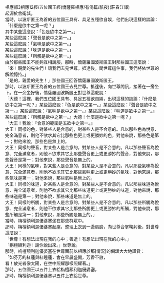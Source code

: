 相應部3相應12經/五位國王經(憍薩羅相應/有偈篇/祇夜)(莊春江譯)  
起源於舍衛城。  
當時，以波斯匿王為首的五位國王具有、具足五種欲自娛，他們出現這樣的談論：  
「什麼是欲中之第一呢？」  
其中某些這麼說：「色是欲中之第一。」  
某些這麼說：「聲音是欲中之第一。」  
某些這麼說：「氣味是欲中之第一。」  
某些這麼說：「味道是欲中之第一。」  
某些這麼說：「所觸是欲中之第一。」  
由於那些國王不能夠互相說服，那時，憍薩羅國波斯匿王對那些國王這麼說：  
「來！親愛的先生們！讓我們去見世尊。抵達後，問世尊這件事，我們將依世尊的解說憶持。」  
「是的，親愛的先生！」那些國王回答憍薩羅國波斯匿王。  
那時，以波斯匿王為首的五位國王去見世尊。抵達後，向世尊問訊，接著在一旁坐下。在一旁坐好後，憍薩羅國波斯匿王對世尊這麼說：  
「大德！這裡，我們五位國王具有、具足五種欲自娛，出現這樣的談論：『什麼是欲中之第一呢？』某些這麼說：『色是欲中之第一。』某些這麼說：『聲音是欲中之第一。』某些這麼說：『氣味是欲中之第一。』某些這麼說：『味道是欲中之第一。』某些這麼說：『所觸是欲中之第一。』大德！什麼是欲中之第一呢？」  
「大王！我說：『合意的範圍是五欲中之第一。』  
大王！同樣的色，對某些人是合意的，對某些人是不合意的。凡以那些色為悅意、完全滿意者，則他不欲求其它比那些色更上或更勝妙的色，對他來說，那些色是第一；對他來說，那些色是無上的。  
大王！同樣的聲音，對某些人是合意的，對某些人是不合意的。凡以那些聲音為悅意、完全滿意者，則他不欲求其它比那些聲音更上或更勝妙的聲音，對他來說，那些聲音是第一；對他來說，那些聲音是無上的。  
大王！同樣的氣味，對某些人是合意的，對某些人是不合意的。凡以那些氣味為悅意、完全滿意者，則他不欲求其它比那些氣味更上或更勝妙的氣味，對他來說，那些氣味是第一；對他來說，那些氣味是無上的。  
大王！同樣的味道，對某些人是合意的，對某些人是不合意的。凡以那些味道為悅意、完全滿意者，則他不欲求其它比那些味道更上或更勝妙的味道，對他來說，那些味道是第一；對他來說，那些味道是無上的。  
大王！同樣的所觸，對某些人是合意的，對某些人是不合意的。凡以那些所觸為悅意、完全滿意者，則他不欲求其它比那些所觸更上或更勝妙的所觸，對他來說，那些所觸是第一；對他來說，那些所觸是無上的。」  
當時，栴檀額利迦優婆塞坐在那些群眾中。  
那時，栴檀額利迦優婆塞起座，整理上衣到一邊肩膀，向世尊合掌鞠躬後，對世尊這麼說：  
「世尊！有想法出現在我的心中；善逝！有想法出現在我的心中。」  
「栴檀額利迦！請你說出來。」世尊說。  
那時，栴檀額利迦優婆塞在世尊面前以相應於那[情況]的偈頌大大地讚賞：  
「如芬芳的紅蓮與紅睡蓮，會在早晨盛開，芳香不散，  
看！放光者像太陽，在空中照耀那樣照耀著。」  
那時，五位國王以五件上衣給栴檀額利迦優婆塞。  
那時，栴檀額利迦優婆塞以五件上衣給世尊。  
  
  
